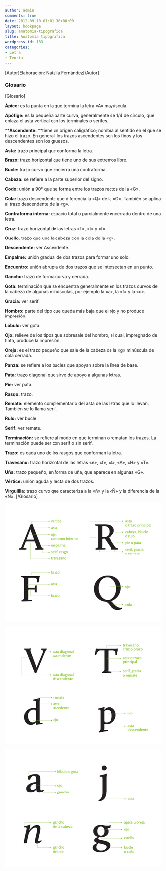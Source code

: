 ```yaml
---
author: admin
comments: true
date: 2012-09-10 01:01:38+00:00
layout: bookpage
slug: anatomia-tipografica
title: Anatomía tipográfica
wordpress_id: 183
categories:
- Letra
- Teoría
---
```


[Autor]Elaboración: Natalia Fernández[/Autor]


### Glosario


[Glosario]

**Ápice:** es la punta en la que termina la letra «A» mayúscula.

**Apófige:** es la pequeña parte curva, generalmente de 1/4 de círculo, que enlaza el asta vertical con los terminales o serifes.

****Ascendente:** **tiene un origen caligráfico; nombra al sentido en el que se hizo el trazo. En general, los trazos ascendentes son los finos y los descendentes son los gruesos.

**Asta:** trazo principal que conforma la letra.

**Brazo:** trazo horizontal que tiene uno de sus extremos libre.

**Bucle:** trazo curvo que encierra una contraforma.

**Cabeza:** se refiere a la parte superior del signo.

**Codo:** unión a 90° que se forma entre los trazos rectos de la «G».

**Cola:** trazo descendente que diferencia la «Q» de la «O». También se aplica al trazo descendente de la «g».

**Contraforma interna:** espacio total o parcialmente encerrado dentro de una letra.

**Cruz:** trazo horizontal de las letras «T», «t» y «f».

**Cuello:** trazo que une la cabeza con la cola de la «g».

**Descendente:** ver Ascendente.

**Empalme:** unión gradual de dos trazos para formar uno solo.

**Encuentro:** unión abrupta de dos trazos que se intersectan en un punto.

**Gancho:** trazo de forma curva y cerrada.

**Gota:** terminación que se encuentra generalmente en los trazos curvos de la cabeza de algunas minúsculas, por ejemplo la «a», la «f» y la «c».

**Gracia:** ver serif.

**Hombro:** parte del tipo que queda más baja que el ojo y no produce impresión.

**Lóbulo:** ver gota.

**Ojo:** relieve de los tipos que sobresale del hombro, el cual, impregnado de tinta, produce la impresión.

**Oreja:** es el trazo pequeño que sale de la cabeza de la «g» minúscula de cola cerrada.

**Panza:** se refiere a los bucles que apoyan sobre la línea de base.

**Pata:** trazo diagonal que sirve de apoyo a algunas letras.

**Pie:** ver pata.

**Rasgo:** trazo.

**Remate:** elemento complementario del asta de las letras que lo llevan. También se lo llama serif.

**Rulo:** ver bucle.

**Serif:** ver remate.

**Terminación:** se refiere al modo en que terminan o rematan los trazos. La terminación puede ser con serif o sin serif.

**Trazo:** es cada uno de los rasgos que conforman la letra.

**Travesaño:** trazo horizontal de las letras «e», «f», «t», «A», «H» y «T».

**Uña:** trazo pequeño, en forma de uña, que aparece en algunas «G».

**Vértice:** unión aguda y recta de dos trazos.

**Virgulilla:** trazo curvo que caracteriza a la «ñ» y la «Ñ» y la diferencia de la «N».
[/Glosario]

![T04B-02](/es/images/T04B-02.jpg)

![T04B-03](/es/images/T04B-03.jpg)

![T04B-04](/es/images/T04B-04.jpg)





